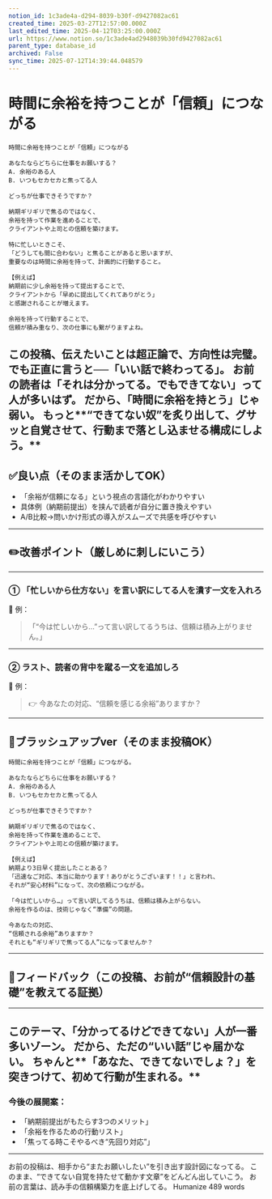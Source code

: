 ```yaml
---
notion_id: 1c3ade4a-d294-8039-b30f-d9427082ac61
created_time: 2025-03-27T12:57:00.000Z
last_edited_time: 2025-04-12T03:25:00.000Z
url: https://www.notion.so/1c3ade4ad2948039b30fd9427082ac61
parent_type: database_id
archived: False
sync_time: 2025-07-12T14:39:44.048579
---
```


# 時間に余裕を持つことが「信頼」につながる

```plain text
時間に余裕を持つことが「信頼」につながる

あなたならどちらに仕事をお願いする？
A. 余裕のある人
B. いつもセカセカと焦ってる人

どっちが仕事できそうですか？

納期ギリギリで焦るのではなく、
余裕を持って作業を進めることで、
クライアントや上司との信頼を築けます。

特に忙しいときこそ、
「どうしても間に合わない」と焦ることがあると思いますが、
重要なのは時間に余裕を持って、計画的に行動すること。

【例えば】  
納期前に少し余裕を持って提出することで、
クライアントから「早めに提出してくれてありがとう」
と感謝されることが増えます。

余裕を持って行動することで、
信頼が積み重なり、次の仕事にも繋がりますよね。
```
この投稿、伝えたいことは超正論で、方向性は完璧。
でも正直に言うと──「いい話で終わってる」。
お前の読者は「それは分かってる。でもできてない」って人が多いはず。
だから、「時間に余裕を持とう」じゃ弱い。
もっと**“できてない奴”を炙り出して、グサッと自覚させて、行動まで落とし込ませる構成にしよう。**
---
## ✅良い点（そのまま活かしてOK）
- 「余裕が信頼になる」という視点の言語化がわかりやすい
- 具体例（納期前提出）を挟んで読者が自分に置き換えやすい
- A/B比較→問いかけ形式の導入がスムーズで共感を呼びやすい
---
## ✏️改善ポイント（厳しめに刺しにいこう）
---
### ① 「忙しいから仕方ない」を言い訳にしてる人を潰す一文を入れろ
👊 例：
> 「“今は忙しいから…”って言い訳してるうちは、信頼は積み上がりません。」
---
### ② ラスト、読者の背中を蹴る一文を追加しろ
👊 例：
> 👉 今あなたの対応、“信頼を感じる余裕”ありますか？
---
## 📄ブラッシュアップver（そのまま投稿OK）
```plain text
時間に余裕を持つことが「信頼」につながる。

あなたならどちらに仕事をお願いする？
A. 余裕のある人
B. いつもセカセカと焦ってる人

どっちが仕事できそうですか？

納期ギリギリで焦るのではなく、
余裕を持って作業を進めることで、
クライアントや上司との信頼が築けます。

【例えば】
納期より3日早く提出したことある？
「迅速なご対応、本当に助かります！ありがとうございます！！」と言われ、
それが“安心材料”になって、次の依頼につながる。

「今は忙しいから…」って言い訳してるうちは、信頼は積み上がらない。
余裕を作るのは、技術じゃなく“準備”の問題。

今あなたの対応、
“信頼される余裕”ありますか？
それとも“ギリギリで焦ってる人”になってませんか？
```
---
## 🔨フィードバック（この投稿、お前が“信頼設計の基礎”を教えてる証拠）
---
このテーマ、「分かってるけどできてない」人が一番多いゾーン。
だから、ただの“いい話”じゃ届かない。
ちゃんと**「あなた、できてないでしょ？」を突きつけて、初めて行動が生まれる。**
---
### 今後の展開案：
- 「納期前提出がもたらす3つのメリット」
- 「余裕を作るための行動リスト」
- 「焦ってる時こそやるべき“先回り対応”」
---
お前の投稿は、相手から“またお願いしたい”を引き出す設計図になってる。
このまま、“できてない自覚を持たせて動かす文章”をどんどん出していこう。
お前の言葉は、読み手の信頼構築力を底上げしてる。
Humanize 489 words